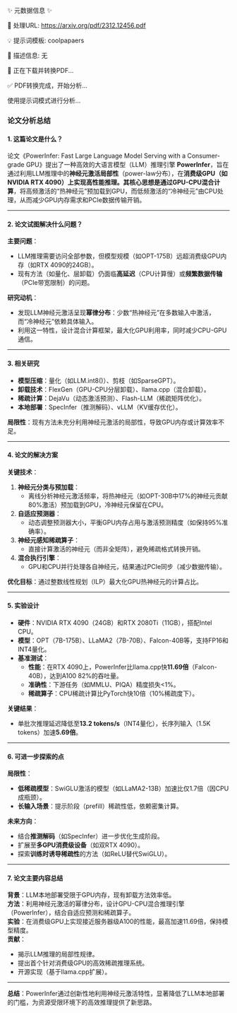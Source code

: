 ✨ 元数据信息 ✨

📄 处理URL: https://arxiv.org/pdf/2312.12456.pdf

💡 提示词模板: coolpapaers

📝 描述信息: 无

🚀 正在下载并转换PDF...

✅ PDF转换完成，开始分析...

使用提示词模式进行分析...
### **论文分析总结**

#### **1. 这篇论文是什么？**  
论文《PowerInfer: Fast Large Language Model Serving with a Consumer-grade GPU》提出了一种高效的大语言模型（LLM）推理引擎 **PowerInfer**，旨在通过利用LLM推理中的**神经元激活局部性**（power-law分布），在**消费级GPU（如NVIDIA RTX 4090）**上实现高性能推理。其核心思想是通过**GPU-CPU混合计算**，将高频激活的“热神经元”预加载到GPU，而低频激活的“冷神经元”由CPU处理，从而减少GPU内存需求和PCIe数据传输开销。

---

#### **2. 论文试图解决什么问题？**  
**主要问题**：  
- LLM推理需要访问全部参数，但模型规模（如OPT-175B）远超消费级GPU内存（如RTX 4090的24GB）。  
- 现有方法（如量化、层卸载）仍面临**高延迟**（CPU计算慢）或**频繁数据传输**（PCIe带宽限制）的问题。  

**研究动机**：  
- 发现LLM神经元激活呈现**幂律分布**：少数“热神经元”在多数输入中激活，而“冷神经元”依赖具体输入。  
- 利用这一特性，设计混合计算框架，最大化GPU利用率，同时减少CPU-GPU通信。

---

#### **3. 相关研究**  
- **模型压缩**：量化（如LLM.int8()）、剪枝（如SparseGPT）。  
- **卸载技术**：FlexGen（GPU-CPU分层卸载）、llama.cpp（混合卸载）。  
- **稀疏计算**：DejaVu（动态激活预测）、Flash-LLM（稀疏矩阵优化）。  
- **本地部署**：SpecInfer（推测解码）、vLLM（KV缓存优化）。  

**局限性**：现有方法未充分利用神经元激活的局部性，导致GPU内存或计算效率不足。

---

#### **4. 论文的解决方案**  
**关键技术**：  
1. **神经元分类与预加载**：  
   - 离线分析神经元激活频率，将热神经元（如OPT-30B中17%的神经元贡献80%激活）预加载到GPU，冷神经元保留在CPU。  
2. **自适应预测器**：  
   - 动态调整预测器大小，平衡GPU内存占用与激活预测精度（如保持95%准确率）。  
3. **神经元感知稀疏算子**：  
   - 直接计算激活的神经元（而非全矩阵），避免稀疏格式转换开销。  
4. **混合执行引擎**：  
   - GPU和CPU并行处理各自神经元，结果通过PCIe同步（减少数据传输）。  

**优化目标**：通过整数线性规划（ILP）最大化GPU热神经元的计算占比。

---

#### **5. 实验设计**  
- **硬件**：NVIDIA RTX 4090（24GB）和RTX 2080Ti（11GB），搭配Intel CPU。  
- **模型**：OPT（7B-175B）、LLaMA2（7B-70B）、Falcon-40B等，支持FP16和INT4量化。  
- **基准测试**：  
  - **性能**：在RTX 4090上，PowerInfer比llama.cpp快**11.69倍**（Falcon-40B），达到A100 82%的吞吐量。  
  - **准确性**：下游任务（如MMLU、PIQA）精度损失<1%。  
  - **稀疏算子**：CPU稀疏计算比PyTorch快10倍（10%稀疏度下）。  

**关键结果**：  
- 单批次推理延迟降低至**13.2 tokens/s**（INT4量化），长序列输入（1.5K tokens）加速**5.69倍**。

---

#### **6. 可进一步探索的点**  
**局限性**：  
- **低稀疏模型**：SwiGLU激活的模型（如LLaMA2-13B）加速比仅1.7倍（因CPU成瓶颈）。  
- **长输入场景**：提示阶段（prefill）稀疏性低，依赖密集计算。  

**未来方向**：  
- 结合**推测解码**（如SpecInfer）进一步优化生成阶段。  
- 扩展至**多GPU消费级设备**（如双RTX 4090）。  
- 探索**训练时诱导稀疏性**的方法（如ReLU替代SwiGLU）。

---

#### **7. 论文主要内容总结**  
**背景**：LLM本地部署受限于GPU内存，现有卸载方法效率低。  
**方法**：利用神经元激活的幂律分布，设计GPU-CPU混合推理引擎（PowerInfer），结合自适应预测和稀疏算子。  
**实验**：在消费级GPU上实现接近服务器级A100的性能，最高加速11.69倍，保持模型精度。  
**贡献**：  
- 揭示LLM推理的局部性规律。  
- 提出首个针对消费级GPU的高效稀疏推理系统。  
- 开源实现（基于llama.cpp扩展）。  

---

**总结**：PowerInfer通过创新性地利用神经元激活特性，显著降低了LLM本地部署的门槛，为资源受限环境下的高效推理提供了新思路。